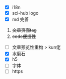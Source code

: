 - [X] i18n
- [X] sci-hub logo
- [X] md 完善
 1. ~~文章页面tag~~
 2. ~~code便捷性~~
 <!-- 3. 文章导航 滞后
 4. 原文件指向 滞后 -->
- [ ] 文章预览性重构 > kun佬
- [X] 水磨石
- [X] h5
- [ ] 字体
- [ ] https
